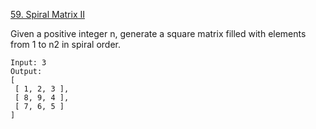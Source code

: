 [59. Spiral Matrix II](https://leetcode.com/problems/spiral-matrix-ii/)

Given a positive integer n, generate a square matrix filled with elements from 1 to n2 in spiral order.

```
Input: 3
Output:
[
 [ 1, 2, 3 ],
 [ 8, 9, 4 ],
 [ 7, 6, 5 ]
]
```